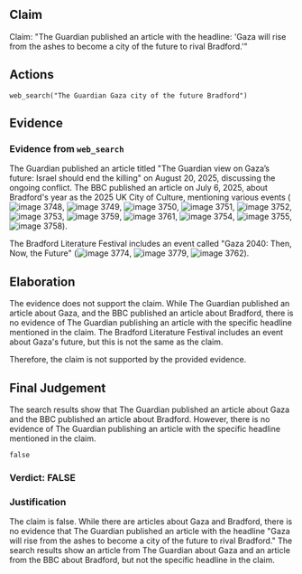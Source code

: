 ## Claim
Claim: "The Guardian published an article with the headline: 'Gaza will rise from the ashes to become a city of the future to rival Bradford.'"

## Actions
```
web_search("The Guardian Gaza city of the future Bradford")
```

## Evidence
### Evidence from `web_search`
The Guardian published an article titled "The Guardian view on Gaza’s future: Israel should end the killing" on August 20, 2025, discussing the ongoing conflict. The BBC published an article on July 6, 2025, about Bradford's year as the 2025 UK City of Culture, mentioning various events (![image 3748](media/2025-08-23_00-35-1755909325-480366.jpg), ![image 3749](media/2025-08-23_00-35-1755909326-063260.jpg), ![image 3750](media/2025-08-23_00-35-1755909326-411346.jpg), ![image 3751](media/2025-08-23_00-35-1755909326-966038.jpg), ![image 3752](media/2025-08-23_00-35-1755909327-326392.jpg), ![image 3753](media/2025-08-23_00-35-1755909327-721404.jpg), ![image 3759](media/2025-08-23_00-35-1755909330-017646.jpg), ![image 3761](media/2025-08-23_00-35-1755909330-485040.jpg), ![image 3754](media/2025-08-23_00-35-1755909328-401477.jpg), ![image 3755](media/2025-08-23_00-35-1755909328-839909.jpg), ![image 3758](media/2025-08-23_00-35-1755909329-743618.jpg)).

The Bradford Literature Festival includes an event called "Gaza 2040: Then, Now, the Future" (![image 3774](media/2025-08-23_00-35-1755909338-124175.jpg), ![image 3779](media/2025-08-23_00-35-1755909338-931565.jpg), ![image 3762](media/2025-08-23_00-35-1755909331-702709.jpg)).


## Elaboration
The evidence does not support the claim. While The Guardian published an article about Gaza, and the BBC published an article about Bradford, there is no evidence of The Guardian publishing an article with the specific headline mentioned in the claim. The Bradford Literature Festival includes an event about Gaza's future, but this is not the same as the claim.

Therefore, the claim is not supported by the provided evidence.


## Final Judgement
The search results show that The Guardian published an article about Gaza and the BBC published an article about Bradford. However, there is no evidence of The Guardian publishing an article with the specific headline mentioned in the claim.

`false`

### Verdict: FALSE

### Justification
The claim is false. While there are articles about Gaza and Bradford, there is no evidence that The Guardian published an article with the headline "Gaza will rise from the ashes to become a city of the future to rival Bradford." The search results show an article from The Guardian about Gaza and an article from the BBC about Bradford, but not the specific headline in the claim.
